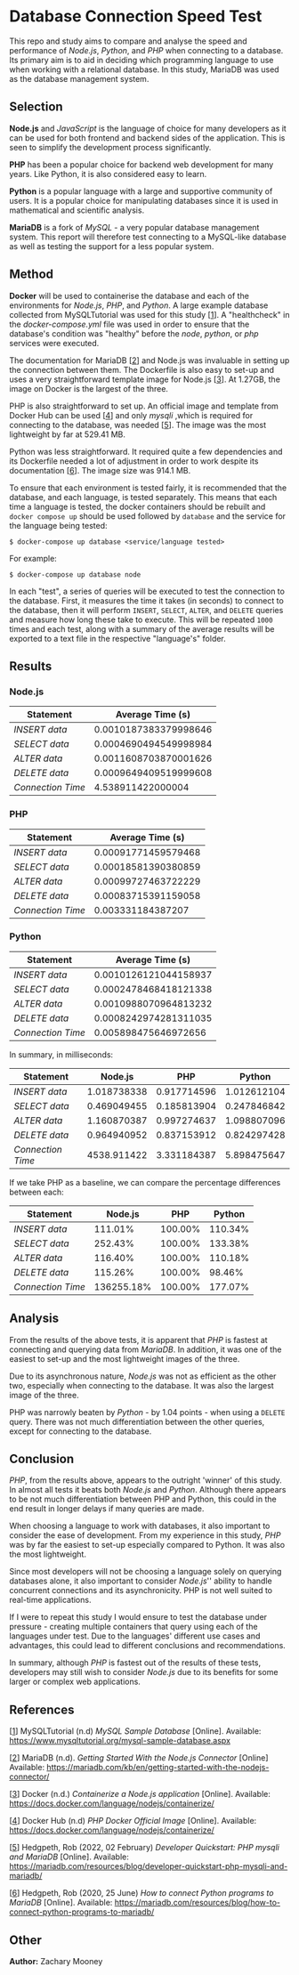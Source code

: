 # Database Connection Speed Test

This repo and study aims to compare and analyse the speed and performance of *Node.js*, *Python*, and *PHP* when connecting to a database. Its primary aim is to aid in deciding which programming language to use when working with a relational database. In this study, MariaDB was used as the database management system. 

Selection
-----------------------

**Node.js** and *JavaScript* is the language of choice for many developers as it can be used for both frontend and backend sides of the application. This is seen to simplify the development process significantly.

**PHP** has been a popular choice for backend web development for many years. Like Python, it is also considered easy to learn.

**Python** is a popular language with a large and supportive community of users. It is a popular choice for manipulating databases since it is used in mathematical and scientific analysis.

**MariaDB** is a fork of *MySQL* - a very popular database management system. This report will therefore test connecting to a MySQL-like database as well as testing the support for a less popular system.

Method
-----------------------
**Docker** will be used to containerise the database and each of the environments for *Node.js*, *PHP*, and *Python*. A large example database collected from MySQLTutorial was used for this study [[1]]. A "healthcheck" in the *docker-compose.yml* file was used in order to ensure that the database's condition was "healthy" before the *node*, *python*, or *php* services were executed. 

The documentation for MariaDB [[2]] and Node.js was invaluable in setting up the connection between them. The Dockerfile is also easy to set-up and uses a very straightforward template image for Node.js [[3]]. At 1.27GB, the image on Docker is the largest of the three.

PHP is also straightforward to set up. An official image and template from Docker Hub can be used [[4]] and only *mysqli* ,which is required for connecting to the database, was needed [[5]]. The image was the most lightweight by far at 529.41 MB.

Python was less straightforward. It required quite a few dependencies and its Dockerfile needed a lot of adjustment in order to work despite its documentation [[6]]. The image size was 914.1 MB.

To ensure that each environment is tested fairly, it is recommended that the database, and each language, is tested separately. This means that each time a language is tested, the docker containers should be rebuilt and `docker compose up` should be used followed by `database` and the service for the language being tested:

```
$ docker-compose up database <service/language tested>
```
For example:

```
$ docker-compose up database node
```

In each "test", a series of queries will be executed to test the connection to the database. First, it measures the time it takes (in seconds) to connect to the database, then it will perform `INSERT`, `SELECT`, `ALTER`, and `DELETE` queries and measure how long these take to execute. This will be repeated `1000` times and each test, along with a summary of the average results will be exported to a text file in the respective "language's" folder.

Results
-----------------------
### Node.js

| **Statement**     | **Average Time (s)**      |
|-------------------|-----------------------|
| _INSERT data_     | 0.0010187383379998646 |
| _SELECT data_     | 0.0004690494549998984 |
| _ALTER data_      | 0.0011608703870001626 |
| _DELETE data_     | 0.0009649409519999608 |
| _Connection Time_ | 4.538911422000004     |

### PHP

| **Statement**     | **Average Time (s)**    |
|-------------------|---------------------|
| _INSERT data_     | 0.00091771459579468 |
| _SELECT data_     | 0.00018581390380859 |
| _ALTER data_      | 0.00099727463722229 |
| _DELETE data_     | 0.00083715391159058 |
| _Connection Time_ | 0.003331184387207   |

### Python

| **Statement**     | **Average Time (s)**  |
|-------------------|-----------------------|
| _INSERT data_     | 0.0010126121044158937 |
| _SELECT data_     | 0.0002478468418121338 |
| _ALTER data_      | 0.0010988070964813232 |
| _DELETE data_     | 0.0008242974281311035 |
| _Connection Time_ | 0.005898475646972656  |

In summary, in milliseconds:

| **Statement**     | **Node.js** | **PHP**     | **Python**  |
|-------------------|-------------|-------------|-------------|
| _INSERT data_     | 1.018738338 | 0.917714596 | 1.012612104 |
| _SELECT data_     | 0.469049455 | 0.185813904 | 0.247846842 |
| _ALTER data_      | 1.160870387 | 0.997274637 | 1.098807096 |
| _DELETE data_     | 0.964940952 | 0.837153912 | 0.824297428 |
| _Connection Time_ | 4538.911422 | 3.331184387 | 5.898475647 |

If we take PHP as a baseline, we can compare the percentage differences between each:

| **Statement**     | **Node.js** | **PHP** | **Python** |
|-------------------|-------------|---------|------------|
| _INSERT data_     | 111.01%     | 100.00% | 110.34%    |
| _SELECT data_     | 252.43%     | 100.00% | 133.38%    |
| _ALTER data_      | 116.40%     | 100.00% | 110.18%    |
| _DELETE data_     | 115.26%     | 100.00% | 98.46%     |
| _Connection Time_ | 136255.18%  | 100.00% | 177.07%    |

Analysis
-----------------------
From the results of the above tests, it is apparent that *PHP* is fastest at connecting and querying data from *MariaDB*. In addition, it was one of the easiest to set-up and the most lightweight images of the three.

Due to its asynchronous nature, *Node.js* was not as efficient as the other two, especially when connecting to the database. It was also the largest image of the three.

PHP was narrowly beaten by *Python* - by 1.04 points - when using a `DELETE` query. There was not much differentiation between the other queries, except for connecting to the database.

Conclusion
-----------------------
*PHP*, from the results above, appears to the outright 'winner' of this study. In almost all tests it beats both *Node.js* and *Python*. Although there appears to be not much differentiation between PHP and Python, this could in the end result in longer delays if many queries are made. 

When choosing a language to work with databases, it also important to consider the ease of development. From my experience in this study, *PHP* was by far the easiest to set-up especially compared to Python. It was also the most lightweight.

Since most developers will not be choosing a language solely on querying databases alone, it also important to consider *Node.js*'' ability to handle concurrent connections and its asynchronicity. PHP is not well suited to real-time applications.

If I were to repeat this study I would ensure to test the database under pressure - creating multiple containers that query using each of the languages under test. Due to the languages' different use cases and advantages, this could lead to different conclusions and recommendations. 

In summary, although *PHP* is fastest out of the results of these tests, developers may still wish to consider *Node.js* due to its benefits for some larger or complex web applications.

References
-----------------------

[[1]] MySQLTutorial (n.d) *MySQL Sample Database* [Online]. Available: https://www.mysqltutorial.org/mysql-sample-database.aspx

[[2]] MariaDB (n.d). *Getting Started With the Node.js Connector*  [Online] Available: https://mariadb.com/kb/en/getting-started-with-the-nodejs-connector/

[[3]] Docker (n.d.) *Containerize a Node.js application* [Online]. Available: https://docs.docker.com/language/nodejs/containerize/

[[4]] Docker Hub (n.d) *PHP Docker Official Image* [Online]. Available: https://docs.docker.com/language/nodejs/containerize/

[[5]] Hedgpeth, Rob (2022, 02 February) *Developer Quickstart: PHP mysqli and MariaDB* [Online]. Available: https://mariadb.com/resources/blog/developer-quickstart-php-mysqli-and-mariadb/

[[6]] Hedgpeth, Rob (2020, 25 June) *How to connect Python programs to MariaDB* [Online]. Available: https://mariadb.com/resources/blog/how-to-connect-python-programs-to-mariadb/


[1]: https://www.mysqltutorial.org/mysql-sample-database.aspx

[2]: https://mariadb.com/kb/en/getting-started-with-the-nodejs-connector/

[3]: https://docs.docker.com/language/nodejs/containerize/

[4]: https://hub.docker.com/_/php

[5]: https://mariadb.com/resources/blog/developer-quickstart-php-mysqli-and-mariadb/

[6]: https://mariadb.com/resources/blog/how-to-connect-python-programs-to-mariadb/

Other
-----------------------

**Author:** Zachary Mooney
